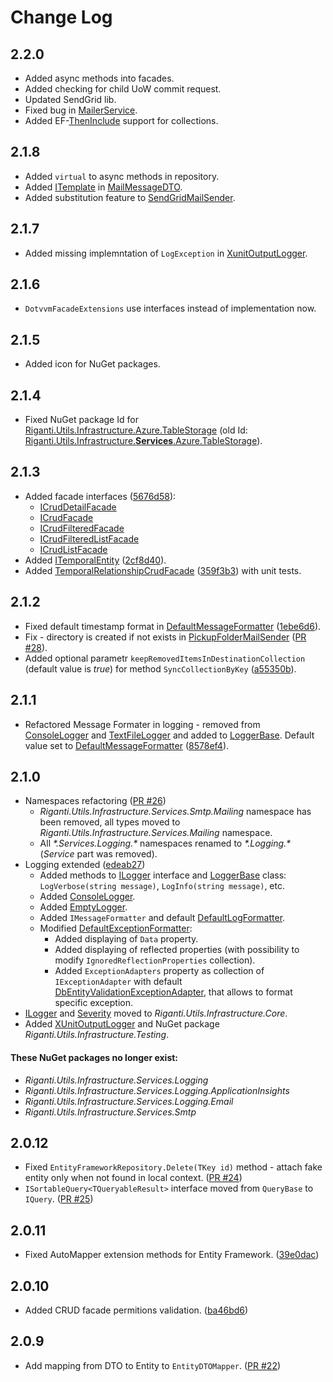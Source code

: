 # Change Log


## 2.2.0
- Added async methods into facades.
- Added checking for child UoW commit request.
- Updated SendGrid lib.
- Fixed bug in [MailerService](https://github.com/riganti/infrastructure/blob/e9e1a848ad492dbd4700dbfde2998f481c4bb287/src/Infrastructure/Riganti.Utils.Infrastructure.Services.Mailing/MailerService.cs).
- Added EF-[ThenInclude](https://github.com/riganti/infrastructure/blob/a7895cce307d00fee515b90fa9742e58b1333164/src/Infrastructure/Riganti.Utils.Infrastructure.EntityFrameworkCore/IncludeExtensions.cs#L19) support for collections.

## 2.1.8
- Added `virtual` to async methods in repository.
- Added [ITemplate](https://github.com/riganti/infrastructure/blob/master/src/Infrastructure/Riganti.Utils.Infrastructure.Services.Mailing/ITemplate.cs) in [MailMessageDTO](https://github.com/riganti/infrastructure/blob/master/src/Infrastructure/Riganti.Utils.Infrastructure.Services.Mailing/MailMessageDTO.cs).
- Added substitution feature to [SendGridMailSender](https://github.com/riganti/infrastructure/blob/master/src/Infrastructure/Riganti.Utils.Infrastructure.Services.SendGrid/Mailing/SendGridMailSender.cs).

## 2.1.7
- Added missing implemntation of `LogException` in [XunitOutputLogger](https://github.com/riganti/infrastructure/blob/master/src/Infrastructure/Riganti.Utils.Infrastructure.Testing/XunitOutputLogger.cs).

## 2.1.6
- `DotvvmFacadeExtensions` use interfaces instead of implementation now.

## 2.1.5
- Added icon for NuGet packages.

## 2.1.4
- Fixed NuGet package Id for [Riganti.Utils.Infrastructure.Azure.TableStorage](https://www.nuget.org/packages/Riganti.Utils.Infrastructure.Azure.TableStorage)
  (old Id: [Riganti.Utils.Infrastructure.**Services**.Azure.TableStorage](https://www.nuget.org/packages/Riganti.Utils.Infrastructure.Services.Azure.TableStorage)).
## 2.1.3
- Added facade interfaces ([5676d58](https://github.com/riganti/infrastructure/commit/5676d5859e6da394c2da86f807b7f64ca7e099e5)):
  - [ICrudDetailFacade](https://github.com/riganti/infrastructure/blob/master/src/Infrastructure/Riganti.Utils.Infrastructure.Services/Facades/ICrudDetailFacade.cs)
  - [ICrudFacade](https://github.com/riganti/infrastructure/blob/master/src/Infrastructure/Riganti.Utils.Infrastructure.Services/Facades/ICrudFacade.cs)
  - [ICrudFilteredFacade](https://github.com/riganti/infrastructure/blob/master/src/Infrastructure/Riganti.Utils.Infrastructure.Services/Facades/ICrudFilteredFacade.cs)
  - [ICrudFilteredListFacade](https://github.com/riganti/infrastructure/blob/master/src/Infrastructure/Riganti.Utils.Infrastructure.Services/Facades/ICrudFilteredListFacade.cs)
  - [ICrudListFacade](https://github.com/riganti/infrastructure/blob/master/src/Infrastructure/Riganti.Utils.Infrastructure.Services/Facades/ICrudListFacade.cs)
- Added [ITemporalEntity](https://github.com/riganti/infrastructure/blob/master/src/Infrastructure/Riganti.Utils.Infrastructure.Core/Entity/ITemporalEntity.cs) ([2cf8d40](https://github.com/riganti/infrastructure/commit/2cf8d4085a0347d09b451eff774c9b928580d0e4)).
- Added [TemporalRelationshipCrudFacade](https://github.com/riganti/infrastructure/blob/master/src/Infrastructure/Riganti.Utils.Infrastructure.Services/Facades/TemporalRelationshipCrudFacade.cs) ([359f3b3](https://github.com/riganti/infrastructure/commit/359f3b33aefb2596227e9c21d359e5f27666f370)) with unit tests.

## 2.1.2
- Fixed default timestamp format in [DefaultMessageFormatter](https://github.com/riganti/infrastructure/blob/master/src/Infrastructure/Riganti.Utils.Infrastructure.Logging/DefaultMessageFormatter.cs)
  ([1ebe6d6](https://github.com/riganti/infrastructure/commit/1ebe6d60163700a9d91afae1dbb4f18502727443)).
- Fix - directory is created if not exists in [PickupFolderMailSender](https://github.com/riganti/infrastructure/blob/master/src/Infrastructure/Riganti.Utils.Infrastructure.Services.Mailing/PickupFolderMailSender.cs)
  ([PR #28](https://github.com/riganti/infrastructure/pull/28)).
- Added optional parametr `keepRemovedItemsInDestinationCollection` (default value is *true*) for method `SyncCollectionByKey` ([a55350b](https://github.com/riganti/infrastructure/commit/a55350be61064c0dada06b71bb7965ea541d7371)).

## 2.1.1
- Refactored Message Formater in logging - removed from
  [ConsoleLogger](https://github.com/riganti/infrastructure/blob/master/src/Infrastructure/Riganti.Utils.Infrastructure.Logging/ConsoleLogger.cs)
  and [TextFileLogger](https://github.com/riganti/infrastructure/blob/master/src/Infrastructure/Riganti.Utils.Infrastructure.Logging/TextFileLogger.cs)
  and added to [LoggerBase](https://github.com/riganti/infrastructure/blob/master/src/Infrastructure/Riganti.Utils.Infrastructure.Logging/LoggerBase.cs).
  Default value set to [DefaultMessageFormatter](https://github.com/riganti/infrastructure/blob/master/src/Infrastructure/Riganti.Utils.Infrastructure.Logging/DefaultMessageFormatter.cs)
  ([8578ef4](https://github.com/riganti/infrastructure/commit/8578ef4068c4ecf4b20b25b74c0b74062961e6d7)).

## 2.1.0
- Namespaces refactoring ([PR #26](https://github.com/riganti/infrastructure/pull/26))
  - *Riganti.Utils.Infrastructure.Services.Smtp.Mailing* namespace has been removed, all types moved to *Riganti.Utils.Infrastructure.Services.Mailing* namespace.
  - All *\*.Services.Logging.\** namespaces renamed to *\*.Logging.\** (*Service* part was removed).
- Logging extended ([edeab27](https://github.com/riganti/infrastructure/commit/edeab27e25e669ebc8588d13a1c35f599f3e878a))
  - Added methods to [ILogger](https://github.com/riganti/infrastructure/blob/edeab27e25e669ebc8588d13a1c35f599f3e878a/src/Infrastructure/Riganti.Utils.Infrastructure.Logging/ILogger.cs)
  interface and [LoggerBase](https://github.com/riganti/infrastructure/blob/edeab27e25e669ebc8588d13a1c35f599f3e878a/src/Infrastructure/Riganti.Utils.Infrastructure.Logging/LoggerBase.cs)
  class: `LogVerbose(string message)`, `LogInfo(string message)`, etc.
  - Added [ConsoleLogger](https://github.com/riganti/infrastructure/blob/edeab27e25e669ebc8588d13a1c35f599f3e878a/src/Infrastructure/Riganti.Utils.Infrastructure.Logging/ConsoleLogger.cs).
  - Added [EmptyLogger](https://github.com/riganti/infrastructure/blob/edeab27e25e669ebc8588d13a1c35f599f3e878a/src/Infrastructure/Riganti.Utils.Infrastructure.Logging/EmptyLogger.cs).
  - Added `IMessageFormatter` and default [DefaultLogFormatter](https://github.com/riganti/infrastructure/blob/edeab27e25e669ebc8588d13a1c35f599f3e878a/src/Infrastructure/Riganti.Utils.Infrastructure.Logging/DefaultLogFormatter.cs).
  - Modified [DefaultExceptionFormatter](https://github.com/riganti/infrastructure/blob/edeab27e25e669ebc8588d13a1c35f599f3e878a/src/Infrastructure/Riganti.Utils.Infrastructure.Logging/DefaultExceptionFormatter.cs):
    - Added displaying of `Data` property.
    - Added displaying of reflected properties (with possibility to modify `IgnoredReflectionProperties` collection).
    - Added `ExceptionAdapters` property as collection of `IExceptionAdapter` with default [DbEntityValidationExceptionAdapter](https://github.com/riganti/infrastructure/blob/edeab27e25e669ebc8588d13a1c35f599f3e878a/src/Infrastructure/Riganti.Utils.Infrastructure.Logging/DbEntityValidationExceptionAdapter.cs), that allows to format specific exception.
- [ILogger](https://github.com/riganti/infrastructure/blob/c4567ad51b1b7b095399dec5c6d9e8a65273934b/src/Infrastructure/Riganti.Utils.Infrastructure.Core/Logging/ILogger.cs)
  and [Severity](https://github.com/riganti/infrastructure/blob/c4567ad51b1b7b095399dec5c6d9e8a65273934b/src/Infrastructure/Riganti.Utils.Infrastructure.Core/Logging/Severity.cs)
  moved to *Riganti.Utils.Infrastructure.Core*.
- Added [XUnitOutputLogger](https://github.com/riganti/infrastructure/blob/e612747531e83efd622dbd7389c5ed83ecaa53d1/src/Infrastructure/Riganti.Utils.Infrastructure.Testing/Riganti.Utils.Infrastructure.Testing.csproj)
  and NuGet package *Riganti.Utils.Infrastructure.Testing*.

#### These NuGet packages no longer exist:
- *Riganti.Utils.Infrastructure.Services.Logging*
- *Riganti.Utils.Infrastructure.Services.Logging.ApplicationInsights*
- *Riganti.Utils.Infrastructure.Services.Logging.Email*
- *Riganti.Utils.Infrastructure.Services.Smtp*

## 2.0.12
- Fixed `EntityFrameworkRepository.Delete(TKey id)` method - attach fake entity only when not found in local context. ([PR #24](https://github.com/riganti/infrastructure/pull/24))
- `ISortableQuery<TQueryableResult>` interface moved from `QueryBase` to `IQuery`. ([PR #25](https://github.com/riganti/infrastructure/pull/25))

## 2.0.11
- Fixed AutoMapper extension methods for Entity Framework. ([39e0dac](https://github.com/riganti/infrastructure/commit/39e0dac10ee5a3317eb84124302dae801b0b1227))

## 2.0.10
- Added CRUD facade permitions validation. ([ba46bd6](https://github.com/riganti/infrastructure/commit/ba46bd6eeef08df2c322539da701287bcb905748))

## 2.0.9
- Add mapping from DTO to Entity to `EntityDTOMapper`. ([PR #22](https://github.com/riganti/infrastructure/pull/22))
